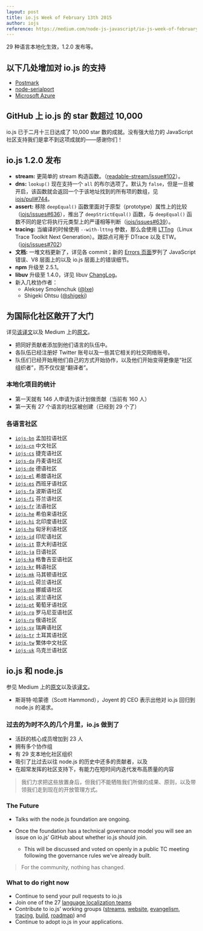 ```yaml
---
layout: post
title: io.js Week of February 13th 2015
author: iojs
reference: https://medium.com/node-js-javascript/io-js-week-of-february-13th-2015-7846b94074a2
---
```


29 种语言本地化生效，1.2.0 发布等。

<!--more-->

## 以下几处增加对 io.js 的支持
+ [Postmark](http://blog.postmarkapp.com/post/110829734198/its-official-were-getting-cozy-with-node-js)
+ [node-serialport](https://github.com/voodootikigod/node-serialport/issues/439)
+ [Microsoft Azure](http://azure.microsoft.com/en-us/documentation/articles/web-sites-nodejs-iojs/)

## GitHub 上 io.js 的 star 数超过 10,000
io.js 已于二月十三日达成了 10,000 star 数的成就。没有强大给力的 JavaScript 社区支持我们是拿不到这项成就的——感谢你们！

## io.js 1.2.0 发布
+ **stream:** 更简单的 stream 构造函数。（[readable-stream/issue#102](https://github.com/iojs/readable-stream/issues/102)）。
+ **dns:** `lookup()` 现在支持一个 `all` 的布尔选项了。默认为 `false`，但是一旦被开启，该函数就会返回一个于该地址找到的所有项的数组，见 [iojs/pull#744](https://github.com/iojs/io.js/pull/744)。
+ **assert:** 移除 `deepEqual()` 函数里面对于原型（prototype）属性上的比较（[iojs/issues#636](https://github.com/iojs/io.js/pull/636)），推出了 `deepStrictEqual()` 函数，与 `deepEqual()` 函数不同的是它将执行元类型上的严谨相等判断（[iojs/issues#639](https://github.com/iojs/io.js/pull/639)）。
+ **tracing:** 当编译的时候使用 `--with-lttng` 参数，那么会使用 [LTTng](http://lttng.org/)（Linux Trace Toolkit Next Generation）。跟踪点可用于 DTrace 以及 ETW。（[iojs/issues#702](https://github.com/iojs/io.js/pull/702)）
+ **文档:** 一堆文档更新了，详见各 commit；新的 [Errors 页面](https://iojs.org/api/errors.html)罗列了 JavaScript 错误、V8 层面上的以及 io.js 层面上的错误细节。
+ **npm** 升级至 2.5.1。
+ **libuv** 升级至 1.4.0，详见 libuv [ChangLog](https://github.com/libuv/libuv/blob/v1.x/ChangeLog)。
+ 新入几枚协作者：
  * Aleksey Smolenchuk ([@lxe](https://github.com/lxe))
  * Shigeki Ohtsu ([@shigeki](https://github.com/shigeki))

## 为国际化社区敞开了大门
详见[该译文](http://cn.iojs.org/articles/how-iojs-built-a-146-person-27-language-localization-effort-in-one-day/)以及 Medium 上的[原文](https://medium.com/@mikeal/how-io-js-built-a-146-person-27-language-localization-effort-in-one-day-65e5b1c49a62)。
+ 把同好贡献者添加到他们语言的队伍中。
+ 各队伍已经注册好 Twitter 账号以及一些其它相关的社交网络账号。
+ 队伍们已经开始用他们自己的方式开始协作，以及他们开始变得更像是“社区组织者”，而不仅仅是“翻译者”。

### 本地化项目的统计

+ 第一天就有 146 人申请为该计划做贡献（当前有 160 人）
+ 第一天有 27 个语言的社区被创建（已经到 29 个了）

### 各语言社区

+ [`iojs-bn`](https://github.com/iojs/iojs-bn) 孟加拉语社区
+ [`iojs-cn`](https://github.com/iojs/iojs-cn) 中文社区
+ [`iojs-cs`](https://github.com/iojs/iojs-cs) 捷克语社区
+ [`iojs-da`](https://github.com/iojs/iojs-da) 丹麦语社区
+ [`iojs-de`](https://github.com/iojs/iojs-de) 德语社区
+ [`iojs-el`](https://github.com/iojs/iojs-el) 希腊语社区
+ [`iojs-es`](https://github.com/iojs/iojs-es) 西班牙语社区
+ [`iojs-fa`](https://github.com/iojs/iojs-fa) 波斯语社区
+ [`iojs-fi`](https://github.com/iojs/iojs-fi) 芬兰语社区
+ [`iojs-fr`](https://github.com/iojs/iojs-fr) 法语社区
+ [`iojs-he`](https://github.com/iojs/iojs-he) 希伯来语社区
+ [`iojs-hi`](https://github.com/iojs/iojs-hi) 北印度语社区
+ [`iojs-hu`](https://github.com/iojs/iojs-hu) 匈牙利语社区
+ [`iojs-id`](https://github.com/iojs/iojs-id) 印尼语社区
+ [`iojs-it`](https://github.com/iojs/iojs-it) 意大利语社区
+ [`iojs-ja`](https://github.com/iojs/iojs-ja) 日语社区
+ [`iojs-ka`](https://github.com/iojs/iojs-ka) 格鲁吉亚语社区
+ [`iojs-kr`](https://github.com/iojs/iojs-kr) 韩语社区
+ [`iojs-mk`](https://github.com/iojs/iojs-mk) 马其顿语社区
+ [`iojs-nl`](https://github.com/iojs/iojs-nl) 荷兰语社区
+ [`iojs-no`](https://github.com/iojs/iojs-no) 挪威语社区
+ [`iojs-pl`](https://github.com/iojs/iojs-pl) 波兰语社区
+ [`iojs-pt`](https://github.com/iojs/iojs-pt) 葡萄牙语社区
+ [`iojs-ro`](https://github.com/iojs/iojs-ro) 罗马尼亚语社区
+ [`iojs-ru`](https://github.com/iojs/iojs-ru) 俄语社区
+ [`iojs-sv`](https://github.com/iojs/iojs-sv) 瑞典语社区
+ [`iojs-tr`](https://github.com/iojs/iojs-tr) 土耳其语社区
+ [`iojs-tw`](https://github.com/iojs/iojs-tw) 繁体中文社区
+ [`iojs-uk`](https://github.com/iojs/iojs-uk) 乌克兰语社区

## io.js 和 node.js

参见 Medium 上的[原文](https://medium.com/@iojs/io-js-and-a-node-js-foundation-4e14699fb7be)以及该[译文](http://cn.iojs.org/articles/io-js-and-a-node-js-foundation/)。

+ 斯哥特·哈蒙德（Scott Hammond），Joyent 的 CEO 表示出他对 io.js 回归到 node.js 的渴求。

### 过去的为时不久的几个月里，io.js 做到了
+ 活跃的核心成员增加到 23 人
+ 拥有多个协作组
+ 有 29 支本地化社区组织
+ 吸引了比过去以往 node.js 的历史中还多的贡献者，以及
+ 在超常发挥的社区支持下，有能力在短时间内迭代发布高质量的内容

> 我们力求把这些放置身后，但我们不能牺牲我们所做的成果、原则，以及带领我们走到现在的开放管理方式。

### The Future
* Talks with the node.js foundation are ongoing.
* Once the foundation has a technical governance model you will see an issue on io.js’ GitHub about whether io.js should join.

  * This will be discussed and voted on openly in a public TC meeting following the governance rules we’ve already built.

> For the community, nothing has changed.

### What to do right now
* Continue to send your pull requests to io.js
* Join one of the 27 [language localization teams](https://github.com/iojs/website/issues/125)
* Contribute to io.js’ working groups ([streams](https://github.com/iojs/readable-stream), [website](https://github.com/iojs/website), [evangelism](https://github.com/iojs/website/labels/evangelism), [tracing](https://github.com/iojs/tracing-wg), [build](https://github.com/iojs/build), [roadmap](https://github.com/iojs/roadmap)) and
* Continue to adopt io.js in your applications.

